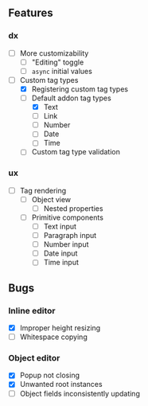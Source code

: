 ## Features

### dx

- [ ] More customizability
  - [ ] "Editing" toggle
  - [ ] `async` initial values
- [ ] Custom tag types
  - [x] Registering custom tag types
  - [ ] Default addon tag types
    - [x] Text
    - [ ] Link
    - [ ] Number
    - [ ] Date
    - [ ] Time
  - [ ] Custom tag type validation

### ux

- [ ] Tag rendering
  - [ ] Object view
    - [ ] Nested properties
  - [ ] Primitive components
    - [ ] Text input
    - [ ] Paragraph input
    - [ ] Number input
    - [ ] Date input
    - [ ] Time input

## Bugs

### Inline editor

- [x] Improper height resizing
- [ ] Whitespace copying

### Object editor

- [x] Popup not closing
- [x] Unwanted root instances
- [ ] Object fields inconsistently updating
